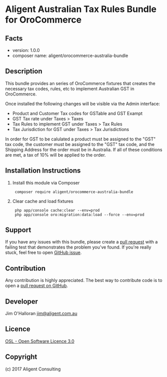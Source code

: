 Aligent Australian Tax Rules Bundle for OroCommerce
===================================================

Facts
-----
- version: 1.0.0
- composer name: aligent/orocommerce-australia-bundle

Description
-----------
This bundle provides an series of OroCommerce fixtures that creates the necessary 
tax codes, rules, etc to implement Australian GST in OroCommerce.

Once installed the following changes will be visible via the Admin interface:
* Product and Customer Tax codes for GSTable and GST Exampt
* GST Tax rate under Taxes > Taxes
* Tax Rules to implement GST under Taxes > Tax Rules
* Tax Jurisdiction for GST under Taxes > Tax Jurisdictions

In order for GST to be calulated a product must be assigned to the "GST" tax code, 
the customer must be assigned to the "GST" tax code, and the Shipping Address for 
the order must be in Australia.  If all of these conditions are met, a tax of 10% 
will be applied to the order.

Installation Instructions
-------------------------
1. Install this module via Composer

        composer require aligent/orocommerce-australia-bundle

1. Clear cache and load fixtures
        
        php app/console cache:clear --env=prod
        php app/console oro:migration:data:load --force --env=prod
        

Support
-------
If you have any issues with this bundle, please create a 
[pull request](https://github.com/aligent/orocommerce-australia-bundle/pulls) 
with a failing test that demonstrates the problem you've found.  If you're really 
stuck, feel free to open [GitHub issue](https://github.com/aligent/orocommerce-australia-bundle/issues).

Contribution
------------
Any contribution is highly appreciated. The best way to contribute code is to open a [pull request on GitHub](https://help.github.com/articles/using-pull-requests).

Developer
---------
Jim O'Halloran <jim@aligent.com.au>

Licence
-------
[OSL - Open Software Licence 3.0](http://opensource.org/licenses/osl-3.0.php)

Copyright
---------
(c) 2017 Aligent Consulting